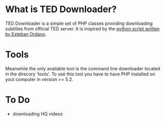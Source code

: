 What is TED Downloader?
====================

TED Downloader is a simple set of PHP classes providing downloading subtitles
from official TED server. It is inspired by the [python script written by Esteban
Ordano](http://estebanordano.com/ted-talks-download-subtitles/).

Tools
====================

Meanwhile the only available tool is the command line downloader located in the direcory
'tools'. To use this tool you have to have PHP installed on yout computer
in version >= 5.2.

To Do
====================

- downloading HQ videos